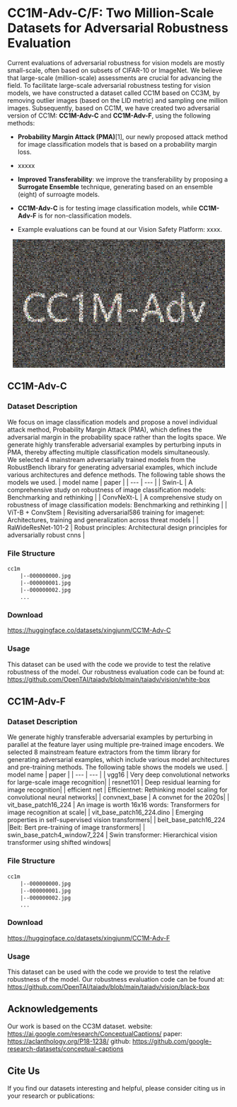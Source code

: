 # CC1M-Adv-C/F: Two Million-Scale Datasets for Adversarial Robustness Evaluation

Current evaluations of adversarial robustness for vision models are mostly small-scale, often based on subsets of CIFAR-10 or ImageNet. We believe that large-scale (million-scale) assessments are crucial for advancing the field. To facilitate large-scale adversarial robustness testing for vision models, we have constructed a dataset called CC1M based on CC3M, by removing outlier images (based on the LID metric) and sampling one million images. Subsequently, based on CC1M, we have created two adversarial version of CC1M: **CC1M-Adv-C** and **CC1M-Adv-F**, using the following methods:

- **Probability Margin Attack (PMA)**[1], our newly proposed attack method for image classification models that is based on a probability margin loss.
  
- xxxxx
  
- **Improved Transferability**: we improve the transferability by proposing a **Surrogate Ensemble** technique, generating based on an ensemble (eight) of surroagte models.

- **CC1M-Adv-C** is for testing image classification models, while **CC1M-Adv-F** is for non-classification models.

- Example evaluations can be found at our Vision Safety Platform: xxxx.

  
<p align="center">
<img src="./cc1m.jpg"  width="480px" height="290px" alt="CC1M-Adv" title="CC1M-Adv" align="center"></img>
</p>

## CC1M-Adv-C
### Dataset Description
We focus on image classification models and propose a novel individual attack method, Probability Margin Attack (PMA), which defines the adversarial margin in the probability space rather than the logits space. We generate highly transferable adversarial examples by perturbing inputs in PMA, thereby affecting multiple classification models simultaneously.  
We selected 4 mainstream adversarially trained models from the RobustBench library for generating adversarial examples, which include various architectures and defence methods. The following table shows the models we used.
| model name | paper |
| --- | --- |
| Swin-L | A comprehensive study on robustness of image classification models: Benchmarking and rethinking |
| ConvNeXt-L | A comprehensive study on robustness of image classification models: Benchmarking and rethinking |
| ViT-B + ConvStem | Revisiting adversarial586 training for imagenet: Architectures, training and generalization across threat models |
| RaWideResNet-101-2 | Robust principles: Architectural design principles for adversarially robust cnns |


### File Structure

```
cc1m
    |--000000000.jpg
    |--000000001.jpg
    |--000000002.jpg
    ...
```

### Download
https://huggingface.co/datasets/xingjunm/CC1M-Adv-C

### Usage
This dataset can be used with the code we provide to test the relative robustness of the model.
Our robustness evaluation code can be found at: https://github.com/OpenTAI/taiadv/blob/main/taiadv/vision/white-box


## CC1M-Adv-F
### Dataset Description
We generate highly transferable adversarial examples by perturbing in parallel at the feature layer using multiple pre-trained image encoders.
We selected 8 mainstream feature extractors from the timm library for generating adversarial examples, which include various model architectures and pre-training methods. The following table shows the models we used.
| model name | paper |
| --- | --- |
| vgg16 | Very deep convolutional networks for large-scale image recognition|
| resnet101 | Deep residual learning for image recognition|
| efficient net | Efficientnet: Rethinking model scaling for convolutional neural networks|
| convnext_base | A convnet for the 2020s|
| vit_base_patch16_224 | An image is worth 16x16 words: Transformers for image recognition at scale|
| vit_base_patch16_224.dino | Emerging properties in self-supervised vision transformers|
| beit_base_patch16_224 |Beit: Bert pre-training of image transformers|
| swin_base_patch4_window7_224 | Swin transformer: Hierarchical vision transformer using shifted windows|


### File Structure

```
cc1m
    |--000000000.jpg
    |--000000001.jpg
    |--000000002.jpg
    ...
```

### Download
https://huggingface.co/datasets/xingjunm/CC1M-Adv-F

### Usage
This dataset can be used with the code we provide to test the relative robustness of the model.
Our robustness evaluation code can be found at: https://github.com/OpenTAI/taiadv/blob/main/taiadv/vision/black-box

## Acknowledgements
Our work is based on the CC3M dataset.
website: https://ai.google.com/research/ConceptualCaptions/
paper: https://aclanthology.org/P18-1238/
github: https://github.com/google-research-datasets/conceptual-captions

## Cite Us
If you find our datasets interesting and helpful, please consider citing us in your research or publications:
